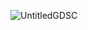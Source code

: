 
![UntitledGDSC](https://user-images.githubusercontent.com/57658403/136587714-3fb79baa-d8da-4c4d-b59f-c8429ff7f450.png)
